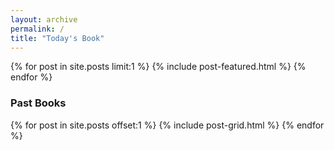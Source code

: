 ```yaml
---
layout: archive
permalink: /
title: "Today's Book"
---
```



<div class="featured-post">
{% for post in site.posts limit:1 %}
	{% include post-featured.html %}
{% endfor %}
</div>
<div class="tiles">
<h3>Past Books</h3>
{% for post in site.posts offset:1 %}
	{% include post-grid.html %}
{% endfor %}
</div><!-- /.tiles -->
